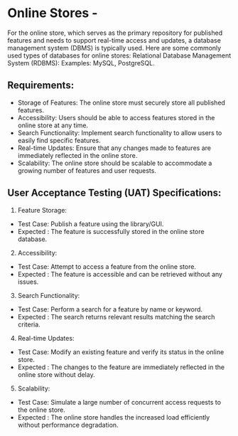 # Online Stores - 
For the online store, which serves as the primary repository for published features and needs to support real-time access and updates, a database management system (DBMS) is typically used. Here are some commonly used types of databases for online stores:
Relational Database Management System (RDBMS): Examples: MySQL, PostgreSQL.

## Requirements:
* Storage of Features: The online store must securely store all published features.
* Accessibility: Users should be able to access features stored in the online store at any time.
* Search Functionality: Implement search functionality to allow users to easily find specific features.
* Real-time Updates: Ensure that any changes made to features are immediately reflected in the online store.
* Scalability: The online store should be scalable to accommodate a growing number of features and user requests.

## User Acceptance Testing (UAT) Specifications:
1. Feature Storage:
  * Test Case: Publish a feature using the library/GUI.
  * Expected : The feature is successfully stored in the online store database.

2. Accessibility:
  * Test Case: Attempt to access a feature from the online store.
  * Expected : The feature is accessible and can be retrieved without any issues.

3. Search Functionality:
  * Test Case: Perform a search for a feature by name or keyword.
  * Expected : The search returns relevant results matching the search criteria.

4. Real-time Updates:
  * Test Case: Modify an existing feature and verify its status in the online store.
  * Expected : The changes to the feature are immediately reflected in the online store without delay.

5. Scalability:
  * Test Case: Simulate a large number of concurrent access requests to the online store.
  * Expected : The online store handles the increased load efficiently without performance degradation.
